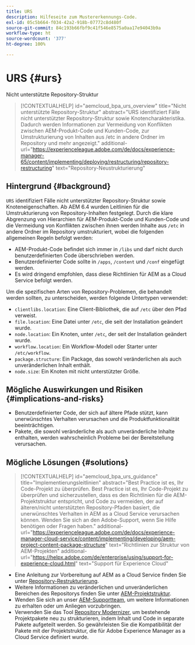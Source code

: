 ```yaml
---
title: URS
description: Hilfeseite zum Mustererkennungs-Code.
exl-id: 05c5b664-f034-42a2-918b-07772c8d480f
source-git-commit: 84c193b66fbf9c41f546e8575a0aa17e94043b9a
workflow-type: ht
source-wordcount: '377'
ht-degree: 100%

---
```


# URS {#urs}

Nicht unterstützte Repository-Struktur

>[!CONTEXTUALHELP]
>id="aemcloud_bpa_urs_overview"
>title="Nicht unterstützte Repository-Struktur"
>abstract="URS identifiziert Fälle nicht unterstützter Repository-Struktur sowie Knotencharakteristika. Dadurch werden Informationen zur Vermeidung von Konflikten zwischen AEM-Produkt-Code und Kunden-Code, zur Umstrukturierung von Inhalten aus /etc in andere Ordner im Repository und mehr angezeigt."
>additional-url="https://experienceleague.adobe.com/de/docs/experience-manager-65/content/implementing/deploying/restructuring/repository-restructuring" text="Repository-Neustrukturierung"

## Hintergrund {#background}

`URS` identifiziert Fälle nicht unterstützter Repository-Struktur sowie Knoteneigenschaften. Ab AEM 6.4 wurden Leitlinien für die Umstrukturierung von Repository-Inhalten festgelegt. Durch die klare Abgrenzung von Hierarchien für AEM-Produkt-Code und Kunden-Code und die Vermeidung von Konflikten zwischen ihnen werden Inhalte aus `/etc` in andere Ordner im Repository umstrukturiert, wobei die folgenden allgemeinen Regeln befolgt werden:

* AEM-Produkt-Code befindet sich immer in `/libs` und darf nicht durch benutzerdefinierten Code überschrieben werden.
* Benutzerdefinierter Code sollte in `/apps`, `/content` und `/conf` eingefügt werden.
* Es wird dringend empfohlen, dass diese Richtlinien für AEM as a Cloud Service befolgt werden.

Um die spezifischen Arten von Repository-Problemen, die behandelt werden sollten, zu unterscheiden, werden folgende Untertypen verwendet:

* `clientlibs.location`: Eine Client-Bibliothek, die auf `/etc` über den Pfad verweist.
* `file.location`: Eine Datei unter `/etc`, die seit der Installation geändert wurde.
* `node.location`: Ein Knoten, unter `/etc`, der seit der Installation geändert wurde.
* `workflow.location`: Ein Workflow-Modell oder Starter unter `/etc/workflow`.
* `package.structure`: Ein Package, das sowohl veränderlichen als auch unveränderlichen Inhalt enthält.
* `node.size`: Ein Knoten mit nicht unterstützter Größe.

## Mögliche Auswirkungen und Risiken {#implications-and-risks}

* Benutzerdefinierter Code, der sich auf ältere Pfade stützt, kann unerwünschtes Verhalten verursachen und die Produktfunktionalität beeinträchtigen.
* Pakete, die sowohl veränderliche als auch unveränderliche Inhalte enthalten, werden wahrscheinlich Probleme bei der Bereitstellung verursachen.

## Mögliche Lösungen {#solutions}

>[!CONTEXTUALHELP]
>id="aemcloud_bpa_urs_guidance"
>title="Implementierungsleitlinien"
>abstract="Best Practice ist es, Ihr Code-Projekt zu überprüfen. Best Practice ist es, Ihr Code-Projekt zu überprüfen und sicherzustellen, dass es den Richtlinien für die AEM-Projektstruktur entspricht, und Code zu vermeiden, der auf älteren/nicht unterstützten Repository-Pfaden basiert, die unerwünschtes Verhalten in AEM as a Cloud Service verursachen können. Wenden Sie sich an den Adobe-Support, wenn Sie Hilfe benötigen oder Fragen haben."
>additional-url="https://experienceleague.adobe.com/de/docs/experience-manager-cloud-service/content/implementing/developing/aem-project-content-package-structure" text="Richtlinien zur Struktur von AEM-Projekten"
>additional-url="https://helpx.adobe.com/de/enterprise/using/support-for-experience-cloud.html" text="Support für Experience Cloud"

* Eine Anleitung zur Vorbereitung auf AEM as a Cloud Service finden Sie unter [Repository-Restrukturierung](https://experienceleague.adobe.com/de/docs/experience-manager-65/content/implementing/deploying/restructuring/repository-restructuring).
* Weitere Informationen zu veränderlichen und unveränderlichen Bereichen des Repositorys finden Sie unter [AEM-Projektstruktur](https://experienceleague.adobe.com/de/docs/experience-manager-cloud-service/content/implementing/developing/aem-project-content-package-structure).
* Wenden Sie sich an unser [AEM-Supportteam](https://helpx.adobe.com/de/enterprise/using/support-for-experience-cloud.html), um weitere Informationen zu erhalten oder um Anliegen vorzubringen.
* Verwenden Sie das Tool [Repository Modernizer](https://experienceleague.adobe.com/de/docs/experience-manager-cloud-service/content/migration-journey/refactoring-tools/repo-modernizer#refactoring-tools), um bestehende Projektpakete neu zu strukturieren, indem Inhalt und Code in separate Pakete aufgeteilt werden. So gewährleisten Sie die Kompatibilität der Pakete mit der Projektstruktur, die für Adobe Experience Manager as a Cloud Service definiert wurde.
